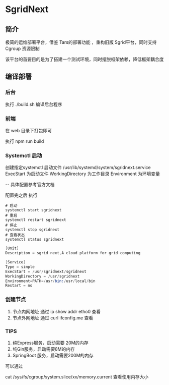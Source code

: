 # SgridNext

## 简介

极简的运维部署平台，借鉴 Tars的部署功能 ，重构旧版 Sgrid平台，同时支持 Cgroup 资源限制

该平台的首要目的是为了搭建一个测试环境，同时摆脱框架依赖，降低框架耦合度

## 编译部署

### 后台

执行 ./build.sh 编译后台程序

### 前端

在 web 目录下打包即可

执行 npm run build

### Systemctl 启动

创建指定systemctl 启动文件 /usr/lib/systemd/system/sgridnext.service
ExecStart 为启动文件
WorkingDirectory 为工作目录
Environment 为环境变量

-- 具体配置参考官方文档

配置完之后 执行

````shell
# 启动
systemctl start sgridnext
# 重启
systemctl restart sgridnext
# 停止
systemctl stop sgridnext
# 查看状态
systemctl status sgridnext
````

````s
[Unit]
Description = sgrid next,A cloud platform for grid computing

[Service]
Type = simple
ExecStart = /usr/sgridnext/sgridnext
WorkingDirectory = /usr/sgridnext
Environment=PATH=/usr/bin:/usr/local/bin
Restart = no
````

### 创建节点

1. 节点内网地址 通过 ip show addr etho0 查看
2. 节点外网地址 通过 curl ifconfig.me 查看

### TIPS

1. 纯Express服务，启动需要 20M的内存
2. 纯Gin服务，启动需要8M的内存
3. SpringBoot 服务，启动需要200M的内存

可以通过

cat /sys/fs/cgroup/system.slice/xx/memory.current 查看使用内存大小
